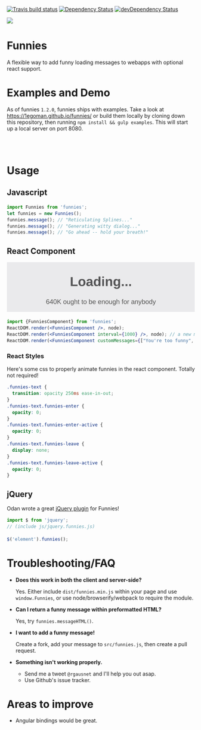 [![Travis build status](http://img.shields.io/travis/1egoman/funnies.svg?style=flat)](https://travis-ci.org/1egoman/funnies)
[![Dependency Status](https://david-dm.org/1egoman/funnies.svg)](https://david-dm.org/1egoman/funnies)
[![devDependency Status](https://david-dm.org/1egoman/funnies/dev-status.svg)](https://david-dm.org/1egoman/funnies#info=devDependencies)

<img src="https://1egoman.github.io/funnies/funnies.svg" width="200" />

# Funnies
A flexible way to add funny loading messages to webapps with optional react support.

# Examples and Demo
As of funnies `1.2.0`, funnies ships with examples. Take a look at
https://1egoman.github.io/funnies/ or build them locally by cloning down this repository, then
running `npm install && gulp examples`. This will start up a local server on port 8080.

<br/>
<br/>

# Usage

## Javascript
```javascript
import Funnies from 'funnies';
let funnies = new Funnies();
funnies.message(); // "Reticulating Splines..."
funnies.message(); // "Generating witty dialog..."
funnies.message(); // "Go ahead -- hold your breath!"
```

## React Component
![React rendering](https://raw.githubusercontent.com/1egoman/funnies/master/assets/normal-react.gif)
```jsx
import {FunniesComponent} from 'funnies';
ReactDOM.render(<FunniesComponent />, node);
ReactDOM.render(<FunniesComponent interval={1000} />, node); // a new message every second
ReactDOM.render(<FunniesComponent customMessages={["You're too funny", "Thinking really hard..."]} />, node); // Add a few of your own messages
```

### React Styles
Here's some css to properly animate funnies in the react component. Totally not required!
```css
.funnies-text {
  transition: opacity 250ms ease-in-out;
}
.funnies-text.funnies-enter {
  opacity: 0;
}
.funnies-text.funnies-enter-active {
  opacity: 0;
}
.funnies-text.funnies-leave {
  display: none;
}
.funnies-text.funnies-leave-active {
  opacity: 0;
}
```

## jQuery
Odan wrote a great [jQuery plugin](https://github.com/odan/funnies-jquery-plugin) for Funnies!
```javascript
import $ from 'jquery';
// (include js/jquery.funnies.js)

$('element').funnies();
```


# Troubleshooting/FAQ

- **Does this work in both the client and server-side?**

  Yes. Either include `dist/funnies.min.js` within your page and use `window.Funnies`, or use node/browserify/webpack to require the module.

- **Can I return a funny message within preformatted HTML?**

  Yes, try `funnies.messageHTML()`.

- **I want to add a funny message!**

  Create a fork, add your message to `src/funnies.js`, then create a pull
  request.

- **Something isn't working properly.**
  - Send me a tweet `@rgausnet` and I'll help you out asap.
  - Use Github's issue tracker.

# Areas to improve

- Angular bindings would be great.
